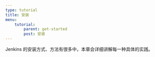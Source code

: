```yaml
---
type: tutorial
title: 安装
menu:
    tutorial:
        parent: get-started
        post: 安装
---
```


Jenkins 的安装方式、方法有很多中，本章会详细讲解每一种具体的实践。
